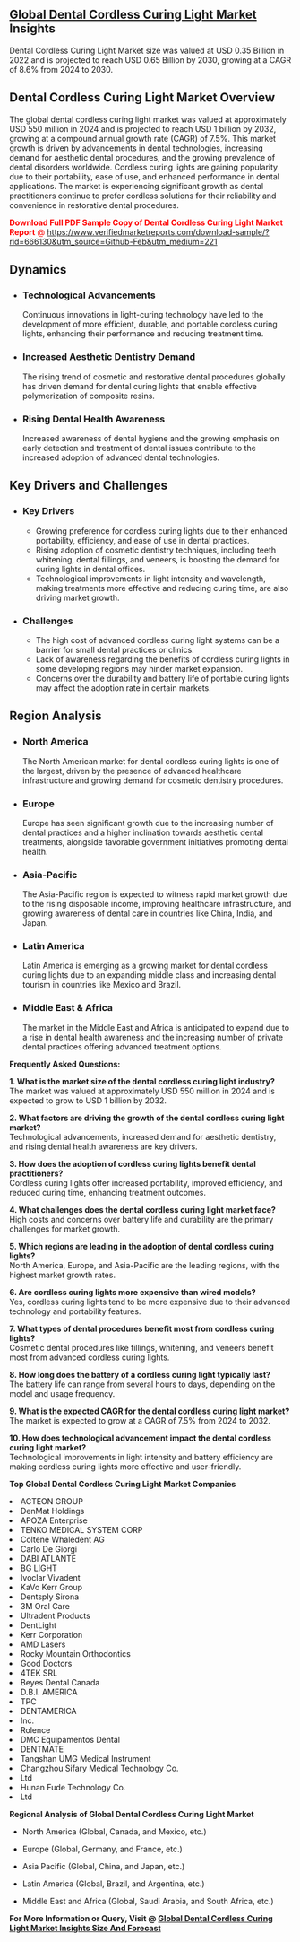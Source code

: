 <h2><a href="https://www.verifiedmarketreports.com/download-sample/?rid=666130&amp;utm_source=Github&amp;utm_medium=221" target="_blank">Global Dental Cordless Curing Light Market</a> Insights</h2><p>Dental Cordless Curing Light Market size was valued at USD 0.35 Billion in 2022 and is projected to reach USD 0.65 Billion by 2030, growing at a CAGR of 8.6% from 2024 to 2030.</p><p> <h2>Dental Cordless Curing Light Market Overview</h2> <p>The global dental cordless curing light market was valued at approximately USD 550 million in 2024 and is projected to reach USD 1 billion by 2032, growing at a compound annual growth rate (CAGR) of 7.5%. This market growth is driven by advancements in dental technologies, increasing demand for aesthetic dental procedures, and the growing prevalence of dental disorders worldwide. Cordless curing lights are gaining popularity due to their portability, ease of use, and enhanced performance in dental applications. The market is experiencing significant growth as dental practitioners continue to prefer cordless solutions for their reliability and convenience in restorative dental procedures.</p> <p><p><span class=""><span style="color: #ff0000;"><strong>Download Full PDF Sample Copy of Dental Cordless Curing Light Market Report</strong> @ </span><a href="https://www.verifiedmarketreports.com/download-sample/?rid=666130&amp;utm_source=Github-Feb&amp;utm_medium=221" target="_blank">https://www.verifiedmarketreports.com/download-sample/?rid=666130&amp;utm_source=Github-Feb&amp;utm_medium=221</a></span></p></p> <h2>Dynamics</h2> <ul> <li><h3>Technological Advancements</h3>Continuous innovations in light-curing technology have led to the development of more efficient, durable, and portable cordless curing lights, enhancing their performance and reducing treatment time.</li> <li><h3>Increased Aesthetic Dentistry Demand</h3>The rising trend of cosmetic and restorative dental procedures globally has driven demand for dental curing lights that enable effective polymerization of composite resins.</li> <li><h3>Rising Dental Health Awareness</h3>Increased awareness of dental hygiene and the growing emphasis on early detection and treatment of dental issues contribute to the increased adoption of advanced dental technologies.</li> </ul> <h2>Key Drivers and Challenges</h2> <ul> <li><h3>Key Drivers</h3> <ul> <li>Growing preference for cordless curing lights due to their enhanced portability, efficiency, and ease of use in dental practices.</li> <li>Rising adoption of cosmetic dentistry techniques, including teeth whitening, dental fillings, and veneers, is boosting the demand for curing lights in dental offices.</li> <li>Technological improvements in light intensity and wavelength, making treatments more effective and reducing curing time, are also driving market growth.</li> </ul> </li> <li><h3>Challenges</h3> <ul> <li>The high cost of advanced cordless curing light systems can be a barrier for small dental practices or clinics.</li> <li>Lack of awareness regarding the benefits of cordless curing lights in some developing regions may hinder market expansion.</li> <li>Concerns over the durability and battery life of portable curing lights may affect the adoption rate in certain markets.</li> </ul> </li> </ul> <h2>Region Analysis</h2> <ul> <li><h3>North America</h3>The North American market for dental cordless curing lights is one of the largest, driven by the presence of advanced healthcare infrastructure and growing demand for cosmetic dentistry procedures.</li> <li><h3>Europe</h3>Europe has seen significant growth due to the increasing number of dental practices and a higher inclination towards aesthetic dental treatments, alongside favorable government initiatives promoting dental health.</li> <li><h3>Asia-Pacific</h3>The Asia-Pacific region is expected to witness rapid market growth due to the rising disposable income, improving healthcare infrastructure, and growing awareness of dental care in countries like China, India, and Japan.</li> <li><h3>Latin America</h3>Latin America is emerging as a growing market for dental cordless curing lights due to an expanding middle class and increasing dental tourism in countries like Mexico and Brazil.</li> <li><h3>Middle East & Africa</h3>The market in the Middle East and Africa is anticipated to expand due to a rise in dental health awareness and the increasing number of private dental practices offering advanced treatment options.</li> </ul> <p><b>Frequently Asked Questions:</b></p> <p><b>1. What is the market size of the dental cordless curing light industry?</b><br>The market was valued at approximately USD 550 million in 2024 and is expected to grow to USD 1 billion by 2032.</p> <p><b>2. What factors are driving the growth of the dental cordless curing light market?</b><br>Technological advancements, increased demand for aesthetic dentistry, and rising dental health awareness are key drivers.</p> <p><b>3. How does the adoption of cordless curing lights benefit dental practitioners?</b><br>Cordless curing lights offer increased portability, improved efficiency, and reduced curing time, enhancing treatment outcomes.</p> <p><b>4. What challenges does the dental cordless curing light market face?</b><br>High costs and concerns over battery life and durability are the primary challenges for market growth.</p> <p><b>5. Which regions are leading in the adoption of dental cordless curing lights?</b><br>North America, Europe, and Asia-Pacific are the leading regions, with the highest market growth rates.</p> <p><b>6. Are cordless curing lights more expensive than wired models?</b><br>Yes, cordless curing lights tend to be more expensive due to their advanced technology and portability features.</p> <p><b>7. What types of dental procedures benefit most from cordless curing lights?</b><br>Cosmetic dental procedures like fillings, whitening, and veneers benefit most from advanced cordless curing lights.</p> <p><b>8. How long does the battery of a cordless curing light typically last?</b><br>The battery life can range from several hours to days, depending on the model and usage frequency.</p> <p><b>9. What is the expected CAGR for the dental cordless curing light market?</b><br>The market is expected to grow at a CAGR of 7.5% from 2024 to 2032.</p> <p><b>10. How does technological advancement impact the dental cordless curing light market?</b><br>Technological improvements in light intensity and battery efficiency are making cordless curing lights more effective and user-friendly.</p> </p><p><strong>Top Global Dental Cordless Curing Light Market Companies</strong></p><div data-test-id=""><p><li>ACTEON GROUP</li><li> DenMat Holdings</li><li> APOZA Enterprise</li><li> TENKO MEDICAL SYSTEM CORP</li><li> Coltene Whaledent AG</li><li> Carlo De Giorgi</li><li> DABI ATLANTE</li><li> BG LIGHT</li><li> Ivoclar Vivadent</li><li> KaVo Kerr Group</li><li> Dentsply Sirona</li><li> 3M Oral Care</li><li> Ultradent Products</li><li> DentLight</li><li> Kerr Corporation</li><li> AMD Lasers</li><li> Rocky Mountain Orthodontics</li><li> Good Doctors</li><li> 4TEK SRL</li><li> Beyes Dental Canada</li><li> D.B.I. AMERICA</li><li> TPC</li><li> DENTAMERICA</li><li> Inc.</li><li> Rolence</li><li> DMC Equipamentos Dental</li><li> DENTMATE</li><li> Tangshan UMG Medical Instrument</li><li> Changzhou Sifary Medical Technology Co.</li><li>Ltd</li><li> Hunan Fude Technology Co.</li><li> Ltd</li></p><div><strong>Regional Analysis of&nbsp;Global Dental Cordless Curing Light Market</strong></div><ul><li dir="ltr"><p dir="ltr">North America&nbsp;(Global, Canada, and Mexico, etc.)</p></li><li dir="ltr"><p dir="ltr">Europe (Global, Germany, and France, etc.)</p></li><li dir="ltr"><p dir="ltr">Asia Pacific&nbsp;(Global, China, and Japan, etc.)</p></li><li dir="ltr"><p dir="ltr">Latin America&nbsp;(Global, Brazil, and Argentina, etc.)</p></li><li dir="ltr">Middle East and Africa&nbsp;(Global, Saudi Arabia, and South Africa, etc.)</li></ul><p><strong>For More Information or Query, Visit @&nbsp;</strong><strong><a href="https://www.verifiedmarketreports.com/product/dental-cordless-curing-light-market/?utm_source=Github&amp;utm_medium=221" target="_blank">Global Dental Cordless Curing Light Market Insights Size And Forecast</a></strong></p></div>
